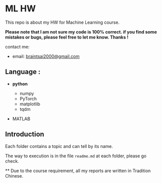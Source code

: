 # ML HW

This repo is about my HW for Machine Learning course.

__Please note that I am not sure my code is 100% correct. if you find some mistakes or bugs, please feel free to let me know. Thanks !__

contact me: 
- email: braintsai2000@gmail.com 

## Language :
- __python__ 
    - numpy 
    - PyTorch
    - matplotlib
    - tqdm

- MATLAB

## Introduction

Each folder contains a topic and can tell by its name.

The way to execution is in the file ```readme.md``` at each folder, please go check. 

** Due to the course requirement, all my reports are written in Tradition Chinese. 